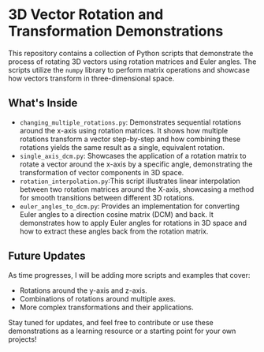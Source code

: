 # 3D Vector Rotation and Transformation Demonstrations

This repository contains a collection of Python scripts that demonstrate the process of rotating 3D vectors using rotation matrices and Euler angles. The scripts utilize the `numpy` library to perform matrix operations and showcase how vectors transform in three-dimensional space.

## What's Inside

- `changing_multiple_rotations.py`: Demonstrates sequential rotations around the x-axis using rotation matrices. It shows how multiple rotations transform a vector step-by-step and how combining these rotations yields the same result as a single, equivalent rotation.
- `single_axis_dcm.py`: Showcases the application of a rotation matrix to rotate a vector around the x-axis by a specific angle, demonstrating the transformation of vector components in 3D space.
- `rotation_interpolation.py`:This script illustrates linear interpolation between two rotation matrices around the X-axis, showcasing a method for smooth transitions between different 3D rotations.
- `euler_angles_to_dcm.py`: Provides an implementation for converting Euler angles to a direction cosine matrix (DCM) and back. It demonstrates how to apply Euler angles for rotations in 3D space and how to extract these angles back from the rotation matrix.

## Future Updates

As time progresses, I will be adding more scripts and examples that cover:
- Rotations around the y-axis and z-axis.
- Combinations of rotations around multiple axes.
- More complex transformations and their applications.

Stay tuned for updates, and feel free to contribute or use these demonstrations as a learning resource or a starting point for your own projects!
